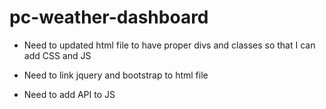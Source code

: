 # pc-weather-dashboard

* Need to updated html file to have proper divs and classes so that I can add CSS and JS 

* Need to link jquery and bootstrap to html file 

* Need to add API to JS
